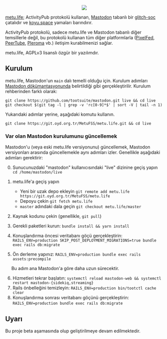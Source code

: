 <p align="center">
  <img src="https://metu.life/img/logo_siyah.png" max-width="60%" max-height="60%">
</p>

[metu.life](https://metu.life/); ActivityPub protokolü kullanan, [Mastodon](https://github.com/tootsuite/mastodon) tabanlı bir [glitch-soc](https://github.com/glitch-soc/mastodon) çatalıdır ve [koyu.space](https://github.com/koyuspace/mastodon) yamaları barındırır.

ActivityPub protokolü, sadece metu.life ve Mastodon tabanlı diğer temsillerle değil, bu protokolü kullanan tüm diğer platformlarla  ([PixelFed](https://pixelfed.org/), [PeerTube](https://joinpeertube.org/en/), [Pleroma](https://pleroma.social/) vb.) iletişim kurabilmenizi sağlar.

metu.life, AGPLv3 lisanslı özgür bir yazılımdır.


## Kurulum

metu.life, Mastodon'un `main` dalı temelli olduğu için. Kurulum adımları [Mastodon dökümantasyonunda](https://docs.joinmastodon.org/admin/prerequisites/) belirtildiği gibi gerçekleştirilir. Kurulum rehberinden farklı olarak:

```
git clone https://github.com/tootsuite/mastodon.git live && cd live
git checkout $(git tag -l | grep -v 'rc[0-9]*$' | sort -V | tail -n 1)
```

Yukarıdaki adımlar yerine, aşağıdaki komutu kullanın.

```
git clone https://git.oyd.org.tr/MetuFSS/metu.life.git && cd live
```

### Var olan Mastodon kurulumunu güncellemek

Mastodon'u (veya eski metu.life versiyonunu) güncellemek, Mastodon versiyonları arasında güncellemekle aynı adımları izler. Genellikle aşağıdaki adımları gerektirir:

0. Sunucunuzdaki "mastodon" kullanıcısındaki "live" dizinine geçiş yapın `cd /home/mastodon/live`
1. metu.life'a geçiş yapın
    + Yeni bir uzak depo ekleyin `git remote add metu.life https://git.oyd.org.tr/MetuFSS/metu.life`
    + Depoyu çekin `git fetch metu.life`
    + `master` adındaki dala geçin `git checkout metu.life/master`

2. Kaynak kodunu çekin (genellikle, `git pull`)
3. Gerekli paketleri kurun: `bundle install && yarn install`
4. Konuşlandırma öncesi veritabanı göçü gerçekleştirin: `RAILS_ENV=production SKIP_POST_DEPLOYMENT_MIGRATIONS=true bundle exec rails db:migrate`
5. Ön derleme yapınız: `RAILS_ENV=production bundle exec rails assets:precompile`

&nbsp;&nbsp;&nbsp;&nbsp;&nbsp;Bu adım ana Mastodon'a göre daha uzun sürecektir.

6. Hizmetleri tekrar başlatın: `systemctl reload mastodon-web && systemctl restart mastodon-{sidekiq,streaming}`
7. Rails önbelleğini temizleyin: `RAILS_ENV=production bin/tootctl cache clear`
8. Konuşlandırma sonrası veritabanı göçünü gerçekleştirin: `RAILS_ENV=production bundle exec rails db:migrate`

## Uyarı

Bu proje beta aşamasında olup geliştirilmeye devam edilmektedir.

